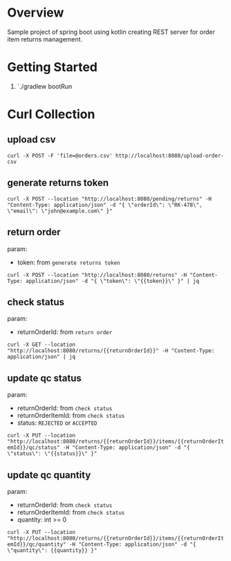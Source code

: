 # Overview

Sample project of spring boot using kotlin creating REST server for order item returns management.

# Getting Started
1. `./gradlew bootRun

# Curl Collection

## upload csv

`curl -X POST -F 'file=@orders.csv' http://localhost:8080/upload-order-csv`

## generate returns token

`curl -X POST --location "http://localhost:8080/pending/returns" -H "Content-Type: application/json" -d "{ \"orderId\": \"RK-478\", \"email\": \"john@example.com\" }"`

## return order

param:
- token: from `generate returns token`

`curl -X POST --location "http://localhost:8080/returns" -H "Content-Type: application/json" -d "{ \"token\": \"{{token}}\" }" | jq`

## check status

param:
- returnOrderId: from `return order`

`curl -X GET --location "http://localhost:8080/returns/{{returnOrderId}}" -H "Content-Type: application/json" | jq`

## update qc status

param:
- returnOrderId: from `check status`
- returnOrderItemId: from `check status`
- status: `REJECTED` or `ACCEPTED`

`curl -X PUT --location "http://localhost:8080/returns/{{returnOrderId}}/items/{{returnOrderItemId}}/qc/status" -H "Content-Type: application/json" -d "{ \"status\": \"{{status}}\" }"`

## update qc quantity

param:
- returnOrderId: from `check status`
- returnOrderItemId: from `check status`
- quantity: int >= 0
  
`curl -X PUT --location "http://localhost:8080/returns/{{returnOrderId}}/items/{{returnOrderItemId}}/qc/quantity" -H "Content-Type: application/json" -d "{ \"quantity\": {{quantity}} }"`